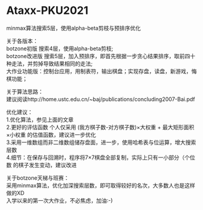 # Ataxx-PKU2021
minmax算法搜索5层，使用alpha-beta剪枝与预排序优化

关于各版本：   
botzone初版 搜索4层，使用alpha-beta剪枝;    
botzone改进版 搜索5层，加入预排序，即首先根据一步贪心结果排序，取前四十种走法，并剪掉导致结果相同的走法;    
大作业功能版：控制台应用，用制表符，输出棋盘；实现存盘，读盘，新游戏，悔棋功能；   

关于算法思路：   
建议阅读http://home.ustc.edu.cn/~baj/publications/concluding2007-Bai.pdf

优化建议：    
1.优化算法，参见上面的文章    
2.更好的评估函数 个人仅采用 (我方棋子数-对方棋子数)×大权重 + 最大矩形面积×小权重 的估值函数，建议进一步优化    
3.采用一维数组而非二维数组储存盘面，进一步，使用哈希表与位运算，增大搜索层数    
4.细节：在保存与回溯时，程序将7×7棋盘全部复制，实际上只有一小部分（个位数 的棋子发生变动，建议改进    

关于botzone天梯与班赛：    
采用minmax算法，优化加深搜索层数，即可取得较好的名次，大多数人也是这样做的XD    
入学以来的第一次大作业，不必焦虑，加油:-)    
